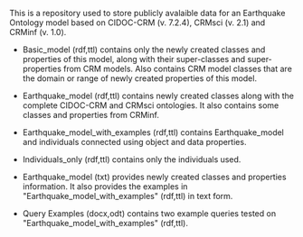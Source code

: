 This is a repository used to store publicly avalaible data for an Earthquake Ontology model based on CIDOC-CRM (v. 7.2.4), CRMsci (v. 2.1) and CRMinf (v. 1.0).

- Basic_model (rdf,ttl) contains only the newly created classes and properties of this model, along with their super-classes and super-properties from CRM models. Also contains CRM model classes that are the domain or range of newly created properties of this model.

- Earthquake_model (rdf,ttl) contains newly created classes along with the complete CIDOC-CRM and CRMsci ontologies. It also contains some classes and properties from CRMinf.

- Earthquake_model_with_examples (rdf,ttl) contains Earthquake_model and individuals connected using object and data properties.

- Individuals_only (rdf,ttl) contains only the individuals used.

- Earthquake_model (txt) provides newly created classes and properties information. It also provides the examples in "Earthquake_model_with_examples" (rdf,ttl) in text form.

- Query Examples (docx,odt) contains two example queries tested on "Earthquake_model_with_examples" (rdf,ttl).
